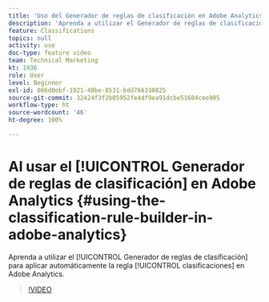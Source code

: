 ```yaml
---
title: 'Uso del Generador de reglas de clasificación en Adobe Analytics '
description: 'Aprenda a utilizar el Generador de reglas de clasificación para aplicar automáticamente clasificaciones basadas en reglas en Adobe Analytics. '
feature: Classifications
topics: null
activity: use
doc-type: feature video
team: Technical Marketing
kt: 1936
role: User
level: Beginner
exl-id: 066d0ebf-1921-48be-8531-bdd766330825
source-git-commit: 32424f3f2b05952fe4df9ea91dcbe51684cee905
workflow-type: ht
source-wordcount: '46'
ht-degree: 100%

---
```


# Al usar el [!UICONTROL Generador de reglas de clasificación] en Adobe Analytics {#using-the-classification-rule-builder-in-adobe-analytics}

Aprenda a utilizar el [!UICONTROL Generador de reglas de clasificación] para aplicar automáticamente la regla [!UICONTROL clasificaciones] en Adobe Analytics.

>[!VIDEO](https://video.tv.adobe.com/v/25884?quality=12)
